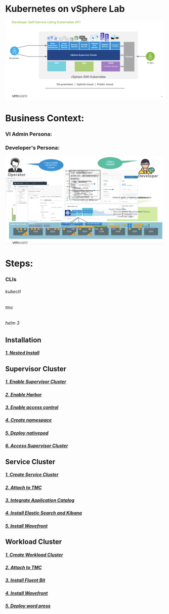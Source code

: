# Kubernetes on vSphere Lab

![](./images/supervisor-cluster1.png)

# Business Context:


### VI Admin Persona:



### Developer's Persona:



![](./images/supervisor-cluster2.png)



# Steps:

### CLIs
###### kubectl
###### tmc
###### helm 3

## Installation

##### [1. Nested Install](./nestedInstall)

## Supervisor Cluster

##### [1. Enable Supervisor Cluster](./supervisorcluster/enablecluster)
##### [2. Enable Harbor](./supervisorcluster/enableharbor)
##### [3. Enable access control](./supervisorcluster/accesscontrol)
##### [4. Create namespace](./supervisorcluster/namespace)
##### [5. Deploy nativepod](./supervisorcluster/nativepod)
##### [6. Access Supervisor Cluster](./supervisorcluster/accesscluster)

## Service Cluster

##### [1. Create Service Cluster](./servicecluster/createservicecluster)
##### [2. Attach to TMC](./servicecluster/attachclustertotmc)
##### [3. Integrate Application Catalog](./servicecluster/integrateapplicationcatalog)
##### [4. Install Elastic Search and Kibana](./servicecluster/EK)
##### [5. Install Wavefront](./servicecluster/wavefront)

## Workload Cluster

##### [1. Create Workload Cluster](./workloadcluster/createworkloadcluster)
##### [2. Attach to TMC](./workloadcluster/attachclustertotmc)
##### [3. Install Fluent Bit](./workloadcluster/logging)
##### [4. Install Wavefront](./workloadcluster/wavefront)
##### [5. Deploy word press](./workloadcluster/deployworkloads)